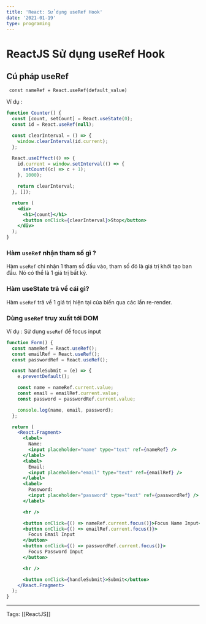 ```yaml
---
title: 'React: Sử dụng useRef Hook'
date: '2021-01-19'
type: programing 
---
```


# ReactJS Sử dụng useRef Hook

## Cú pháp useRef
` const nameRef = React.useRef(default_value)`

Ví dụ : 

```jsx
function Counter() {
  const [count, setCount] = React.useState(0);
  const id = React.useRef(null);

  const clearInterval = () => {
    window.clearInterval(id.current);
  };

  React.useEffect(() => {
    id.current = window.setInterval(() => {
      setCount((c) => c + 1);
    }, 1000);

    return clearInterval;
  }, []);

  return (
    <div>
      <h1>{count}</h1>
      <button onClick={clearInterval}>Stop</button>
    </div>
  );
}
```

### Hàm `useRef` nhận tham số gì ?
Hàm `useRef` chỉ nhận 1 tham số đầu vào, tham số đó là giá trị khởi tạo ban đầu. Nó có thể là 1 giá trị bất kỳ. 

### Hàm useState trả về cái gì? 
Hàm `useRef` trả về 1 giá trị hiện tại của biến qua các lần re-render.

### Dùng `useRef` truy xuất tới DOM
Ví dụ : Sử dụng `useRef` để focus input

```jsx
function Form() {
  const nameRef = React.useRef();
  const emailRef = React.useRef();
  const passwordRef = React.useRef();

  const handleSubmit = (e) => {
    e.preventDefault();

    const name = nameRef.current.value;
    const email = emailRef.current.value;
    const password = passwordRef.current.value;

    console.log(name, email, password);
  };

  return (
    <React.Fragment>
      <label>
        Name:
        <input placeholder="name" type="text" ref={nameRef} />
      </label>
      <label>
        Email:
        <input placeholder="email" type="text" ref={emailRef} />
      </label>
      <label>
        Password:
        <input placeholder="password" type="text" ref={passwordRef} />
      </label>

      <hr />

      <button onClick={() => nameRef.current.focus()}>Focus Name Input</button>
      <button onClick={() => emailRef.current.focus()}>
        Focus Email Input
      </button>
      <button onClick={() => passwordRef.current.focus()}>
        Focus Password Input
      </button>

      <hr />

      <button onClick={handleSubmit}>Submit</button>
    </React.Fragment>
  );
}
```

---
Tags: [[ReactJS]]